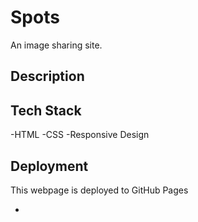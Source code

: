 # Spots

An image sharing site.

## Description

## Tech Stack

-HTML
-CSS
-Responsive Design

## Deployment

This webpage is deployed to GitHub Pages

-
